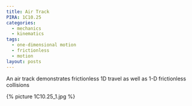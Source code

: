 ```yaml
---
title: Air Track
PIRA: 1C10.25
categories:
  - mechanics
  - kinematics
tags:
  - one-dimensional motion
  - frictionless
  - motion
layout: posts
---
```


An air track demonstrates frictionless 1D travel as well as 1-D frictionless collisions

{% picture 1C10.25_1.jpg %}